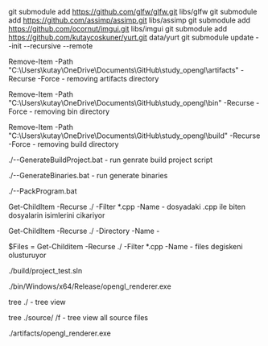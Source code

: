git submodule add https://github.com/glfw/glfw.git libs/glfw
git submodule add https://github.com/assimp/assimp.git libs/assimp
git submodule add https://github.com/ocornut/imgui.git libs/imgui
git submodule add https://github.com/kutaycoskuner/yurt.git data/yurt
git submodule update --init --recursive --remote


Remove-Item -Path "C:\Users\kutay\OneDrive\Documents\GitHub\study_opengl\artifacts" -Recurse -Force
    - removing artifacts directory

Remove-Item -Path "C:\Users\kutay\OneDrive\Documents\GitHub\study_opengl\bin" -Recurse -Force
    - removing bin directory

Remove-Item -Path "C:\Users\kutay\OneDrive\Documents\GitHub\study_opengl\build" -Recurse -Force
    - removing build directory

./--GenerateBuildProject.bat
    - run genrate build project script

./--GenerateBinaries.bat
    - run generate binaries

./--PackProgram.bat

Get-ChildItem -Recurse ./ -Filter *.cpp -Name
    - dosyadaki .cpp ile biten dosyalarin isimlerini cikariyor

Get-ChildItem -Recurse ./ -Directory -Name
    - 

$Files = Get-Childitem -Recurse ./ -Filter *.cpp -Name
    - files degiskeni olusturuyor

./build/project_test.sln

./bin/Windows/x64/Release/opengl_renderer.exe

tree ./ 
    - tree view

tree ./source/ /f
    - tree view all source files 

./artifacts/opengl_renderer.exe